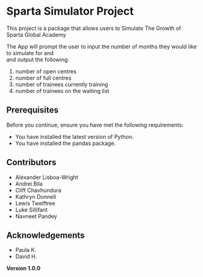 # Sparta Simulator Project

This project is a package that allows users to Simulate The Growth of Sparta Global Academy<br>

The App will prompt the user to input the number of months they would like to simulate for and <br>
and output the following:

<ol>
<li>number of open centres </li> 
<li>number of full centres </li> 
<li>number of trainees currently training </li> 
<li>number of trainees on the waiting list </li> 
</ol>


## Prerequisites

Before you continue, ensure you have met the following requirements:

- You have installed the latest version of Python.
- You have installed the pandas package.

## Contributors

<ul>
<li>Alexander Lisboa-Wright </li> 
<li>Andrei Bila  </li> 
<li>Cliff Chavhundura  </li>
<li>Kathryn Donnell </li>
<li>Lewis Twelftree </li>
<li>Luke Sillifant </li>
<li>Navneet Pandey </li>
</ul>

## Acknowledgements

<ul>
<li>Paula K.</li>
<li>David H.</li>
</ul>

**Version 1.0.0**
